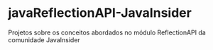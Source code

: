# javaReflectionAPI-JavaInsider
Projetos sobre os conceitos abordados no módulo ReflectionAPI da comunidade JavaInsider 
